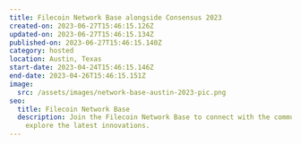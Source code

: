```yaml
---
title: Filecoin Network Base alongside Consensus 2023
created-on: 2023-06-27T15:46:15.126Z
updated-on: 2023-06-27T15:46:15.134Z
published-on: 2023-06-27T15:46:15.140Z
category: hosted
location: Austin, Texas
start-date: 2023-04-24T15:46:15.146Z
end-date: 2023-04-26T15:46:15.151Z
image:
  src: /assets/images/network-base-austin-2023-pic.png
seo:
  title: Filecoin Network Base
  description: Join the Filecoin Network Base to connect with the community and
    explore the latest innovations.
---
```

